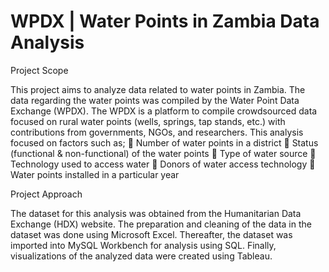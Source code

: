 # WPDX | Water Points in Zambia Data Analysis

Project Scope

This project aims to analyze data related to water points in Zambia. The data regarding the water points was compiled by the Water Point Data Exchange (WPDX). The WPDX is a platform to compile crowdsourced data focused on rural water points (wells, springs, tap stands, etc.) with contributions from governments, NGOs, and researchers.
This analysis focused on factors such as; 
	Number of water points in a district
	Status (functional & non-functional) of the water points
	Type of water source
	Technology used to access water
	Donors of water access technology
	Water points installed in a particular year

Project Approach

The dataset for this analysis was obtained from the Humanitarian Data Exchange (HDX) website. The preparation and cleaning of the data in the dataset was done using Microsoft Excel. Thereafter, the dataset was imported into MySQL Workbench for analysis using SQL. Finally, visualizations of the analyzed data were created using Tableau.
